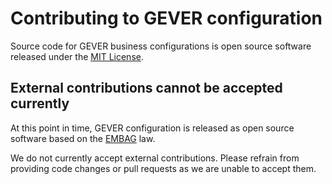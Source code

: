 # Contributing to GEVER configuration

Source code for GEVER business configurations is open source software released under the [MIT License](./LICENSE).

## External contributions cannot be accepted currently

At this point in time, GEVER configuration is released as open source software based on the 
[EMBAG](https://www.fedlex.admin.ch/eli/cc/2023/682/de) law.

We do not currently accept external contributions. Please refrain from providing code changes or pull requests as we are
unable to accept them.
